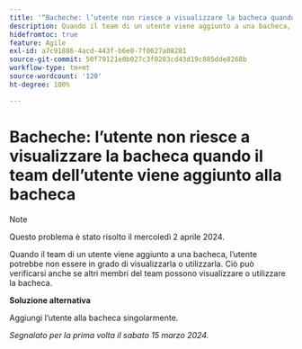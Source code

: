 ```yaml
---
title: '“Bacheche: l’utente non riesce a visualizzare la bacheca quando il team dell’utente viene aggiunto alla bacheca”'
description: Quando il team di un utente viene aggiunto a una bacheca, l’utente potrebbe non essere in grado di visualizzarla o utilizzarla. Ciò può verificarsi anche se altri membri del team possono visualizzare o utilizzare la bacheca. È disponibile una soluzione alternativa.
hidefromtoc: true
feature: Agile
exl-id: a7c91886-4acd-443f-b6e0-7f0627a08281
source-git-commit: 50f79121e0b027c3f0283cd43d19c885dde8268b
workflow-type: tm+mt
source-wordcount: '120'
ht-degree: 100%

---
```


# Bacheche: l’utente non riesce a visualizzare la bacheca quando il team dell’utente viene aggiunto alla bacheca

>[!NOTE]
>
>Questo problema è stato risolto il mercoledì 2 aprile 2024.

Quando il team di un utente viene aggiunto a una bacheca, l’utente potrebbe non essere in grado di visualizzarla o utilizzarla. Ciò può verificarsi anche se altri membri del team possono visualizzare o utilizzare la bacheca.

**Soluzione alternativa**

Aggiungi l’utente alla bacheca singolarmente.

_Segnalato per la prima volta il sabato 15 marzo 2024._
